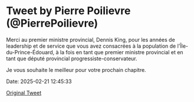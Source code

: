 # Tweet by Pierre Poilievre (@PierrePoilievre)

Merci au premier ministre provincial, Dennis King, pour les années de leadership et de service que vous avez consacrées à la population de l'Île-du-Prince-Édouard, à la fois en tant que premier ministre provincial et en tant que député provincial progressiste-conservateur.

Je vous souhaite le meilleur pour votre prochain chapitre.

Date: 2025-02-21 12:45:33

[Original Tweet](https://x.com/PierrePoilievre/status/1892918580670325148)
